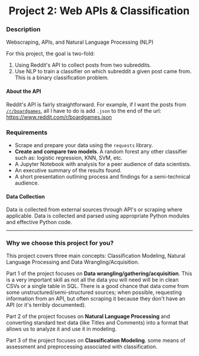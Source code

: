 # ![]() Project 2: Web APIs & Classification

### Description

Webscraping, APIs, and Natural Language Processing (NLP)

For this project, the goal is two-fold:
1. Using Reddit's API to collect posts from two subreddits.
2. Use NLP to train a classifier on which subreddit a given post came from. This is a binary classification problem.


#### About the API

Reddit's API is fairly straightforward. For example, if I want the posts from [`/r/boardgames`](https://www.reddit.com/r/boardgames), all I have to do is add `.json` to the end of the url: https://www.reddit.com/r/boardgames.json


### Requirements

- Scrape and prepare your data using the `requests` library.
- **Create and compare two models**. A random forest any other classifier such as: logistic regression, KNN, SVM, etc.
- A Jupyter Notebook with analysis for a peer audience of data scientists.
- An executive summary of the results found.
- A short presentation outlining process and findings for a semi-technical audience.


#### Data Collection

Data is collected from external sources through API's or scraping where applicable.  Data is collected and parsed using appropriate Python modules and effective Python code.

---

### Why we choose this project for you?
This project covers three main concepts: Classification Modeling, Natural Language Processing and Data Wrangling/Acquisition.

Part 1 of the project focuses on **Data wrangling/gathering/acquisition**. This is a very important skill as not all the data you will need will be in clean CSVs or a single table in SQL.  There is a good chance that data come from some unstructured/semi-structured sources; when possible, requesting information from an API, but often scraping it because they don't have an API (or it's terribly documented).

Part 2 of the project focuses on **Natural Language Processing** and converting standard text data (like Titles and Comments) into a format that allows us to analyze it and use it in modeling.

Part 3 of the project focuses on **Classification Modeling**.  some means of assessment and preprocessing associated with classification.   
